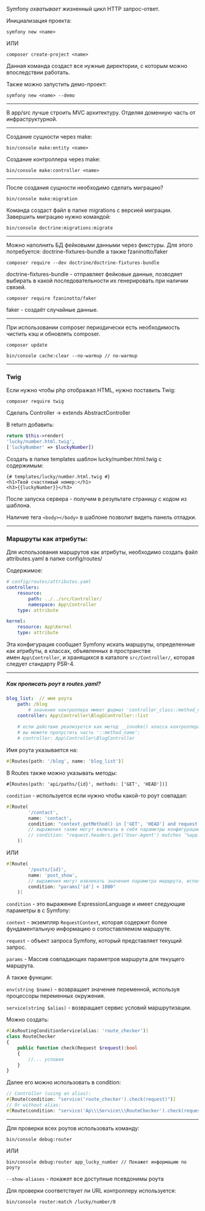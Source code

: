 Symfony _охватывает_ жизненный цикл HTTP запрос-ответ.

Инициализация проекта:
```terminal
symfony new <name>
```
ИЛИ
```terminal
composer create-project <name>
```
Данная команда создаст все нужные директории, с которым можно впоследствии работать.

Также можно запустить демо-проект:
```terminal
symfony new <name> --demo
```

----
В app/src лучше строить MVC архитектуру. Отделяя доменную часть от инфраструктурной.

----
Создание сущности через make:
```terminal
bin/console make:entity <name>
```

Создание контроллера через make:
```terminal
bin/console make:controller <name>
```

----
После создания сущности необходимо сделать миграцию?
```terminal
bin/console make:migration
```

Команда создаст файл в папке migrations с версией миграции.
Завершить миграцию нужно командой:
```terminal
bin/console doctrine:migrations:migrate
```

----
Можно наполнить БД фейковыми данными через фикстуры. Для этого потребуется: doctrine-fixtures-bundle а также fzaninotto/faker

```terminal
composer require --dev doctrine/doctrine-fixtures-bundle
```

doctrine-fixtures-bundle - отправляет фейковые данные, позводяет выбирать в какой последовательности их генерировать при наличии связей.

```terminal
composer require fzaninotto/faker
```

faker - создаёт случайные данные.

----
При использовании composer периодически есть необходимость чистить кэш и обновлять composer.
```terminal
composer update
```

```terminal
bin/console cache:clear --no-warmup // no-warmup 
```

----
### Twig

Если нужно чтобы php отображал HTML, нужно поставить Twig:
```terminal
composer require twig
```

Сделать Controller -> extends AbstractController

В return добавить:
```php
return $this->render(
'lucky/number.html.twig',
['luckyNumber' => $luckyNumber])
```

Создать в папке templates шаблон lucky/number.html.twig с содержимым:
```twig
{# templates/lucky/number.html.twig #}
<h1>Твой счастливый номер:</h1>
<h3>{{luckyNumber}}</h3>
```

После запуска сервера - получим в результате страницу с кодом из шаблона.

Наличие тега `<body></body>` в шаблоне позволит видеть панель отладки.

----
### Маршруты как атрибуты:
Для использования маршрутов как атрибуты, необходимо создать файл attributes.yaml в папке config/routes/

Содержимое:
```yaml
# config/routes/attributes.yaml
controllers:
    resource:
        path: ../../src/Controller/
        namespace: App\Controller
    type: attribute

kernel:
    resource: App\Kernel
    type: attribute
```

Эта конфигурация сообщает Symfony искать маршруты, определенные как атрибуты, в классах, объявленных в пространстве имен `App\Controller`, и хранящихся в каталоге `src/Controller/`, которая следует стандарту PSR-4.

----
##### Как прописать роут в routes.yaml?
```yaml
blog_list:  // имя роута
    path: /blog  
        # значение контроллера ммеет формат 'controller_class::method_name'
    controller: App\Controller\BlogGController::list
    
    # если действие реализуется как метод __invoke() класса контроллера,
    # вы можете пропустить часть '::method_name':
    # controller: App\Controller\BlogController
```

Имя роута указывается на:
```php 
#[Routes(path: '/blog', name: 'blog_list')]
```

В Routes также можно указывать методы:
```Terminal
#[Routes(path: 'api/paths/{id}', methods: ['GET', 'HEAD'])]
```

`condition` - используется если нужно чтобы какой-то роут совпадал:

```php
#[Route(
        '/contact',
        name: 'contact',
        condition: "context.getMethod() in ['GET', 'HEAD'] and request.headers.get('User-Agent') matches '/firefox/i'",
        // выражения также могут включать в себя параметры конфигурации:
        // condition: "request.headers.get('User-Agent') matches '%app.allowed_browsers%'"
    )]
```

ИЛИ
```php
#[Route(
        '/posts/{id}',
        name: 'post_show',
        // выражения могут извлекать значения параметра маршрута, используя переменную "params"
        condition: "params['id'] < 1000"
    )]
```

`condition` - это выражение ExpressionLanguage и имеет следующие параметры в с Symfony:

`context` - экземпляр `RequestContext`, которая содержит более фундаментальную информацию о  сопоставляемом маршруте.

`request` - объект запроса Symfony, который представляет текущий запрос.

`params` - Массив совпадающих параметров маршрута для текущего маршрута.

А также функции:

`env(string $name)` - возвращает значение переменной, используя процессоры переменных окружения.

`service(string $alias)` - возвращает сервис условий маршрутизации.

Можно создать:
```php
#[AsRoutingConditionService(alias: 'route_checker')]
class RouteChecker
{
	public function check(Request $request):bool
	{
		//... условия
	}
}
```

Далее его можно использовать в condition:

```php
// Controller (using an alias):
#[Route(condition: "service('route_checker').check(request)")]
// Or without alias:
#[Route(condition: "service('Ap\\\Service\\\RouteChecker').check(request)")]
```

----
Для проверки всех роутов использовать команду:
```terminal
bin/console debug:router
```

ИЛИ

```terminal
bin/console debug:router app_lucky_number // Покажет информацию по роуту
```

`--show-aliases` - покажет все доступные псевдонимы роута

Для проверки соответствует ли URL контроллеру используется:
```terminal
bin/console router:match /lucky/number/8
```

